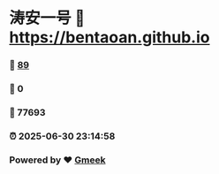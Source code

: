 # 涛安一号 :link: https://bentaoan.github.io 
### :page_facing_up: [89](https://bentaoan.github.io/tag.html) 
### :speech_balloon: 0 
### :hibiscus: 77693 
### :alarm_clock: 2025-06-30 23:14:58 
### Powered by :heart: [Gmeek](https://github.com/Meekdai/Gmeek)
